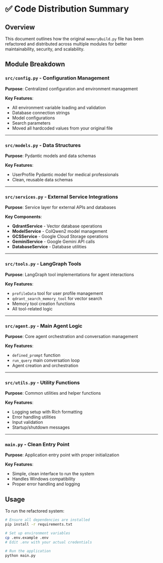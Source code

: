 # ✅ Code Distribution Summary

## Overview
This document outlines how the original `memoryBuild.py` file has been refactored and distributed across multiple modules for better maintainability, security, and scalability.

## Module Breakdown

### `src/config.py` - Configuration Management
**Purpose**: Centralized configuration and environment management

**Key Features**:
- All environment variable loading and validation
- Database connection strings
- Model configurations
- Search parameters
- Moved all hardcoded values from your original file

---

### `src/models.py` - Data Structures
**Purpose**: Pydantic models and data schemas

**Key Features**:
- UserProfile Pydantic model for medical professionals
- Clean, reusable data schemas

---

### `src/services.py` - External Service Integrations
**Purpose**: Service layer for external APIs and databases

**Key Components**:
- **QdrantService** - Vector database operations
- **ModelService** - ColQwen2 model management
- **GCSService** - Google Cloud Storage operations
- **GeminiService** - Google Gemini API calls
- **DatabaseService** - Database utilities

---

### `src/tools.py` - LangGraph Tools
**Purpose**: LangGraph tool implementations for agent interactions

**Key Features**:
- `profileData` tool for user profile management
- `qdrant_search_memory_tool` for vector search
- Memory tool creation functions
- All tool-related logic

---

### `src/agent.py` - Main Agent Logic
**Purpose**: Core agent orchestration and conversation management

**Key Features**:
- `defined_prompt` function
- `run_query` main conversation loop
- Agent creation and orchestration

---

### `src/utils.py` - Utility Functions
**Purpose**: Common utilities and helper functions

**Key Features**:
- Logging setup with Rich formatting
- Error handling utilities
- Input validation
- Startup/shutdown messages

---

### `main.py` - Clean Entry Point
**Purpose**: Application entry point with proper initialization

**Key Features**:
- Simple, clean interface to run the system
- Handles Windows compatibility
- Proper error handling and logging


## Usage

To run the refactored system:

```bash
# Ensure all dependencies are installed
pip install -r requirements.txt

# Set up environment variables
cp .env.example .env
# Edit .env with your actual credentials

# Run the application
python main.py
```